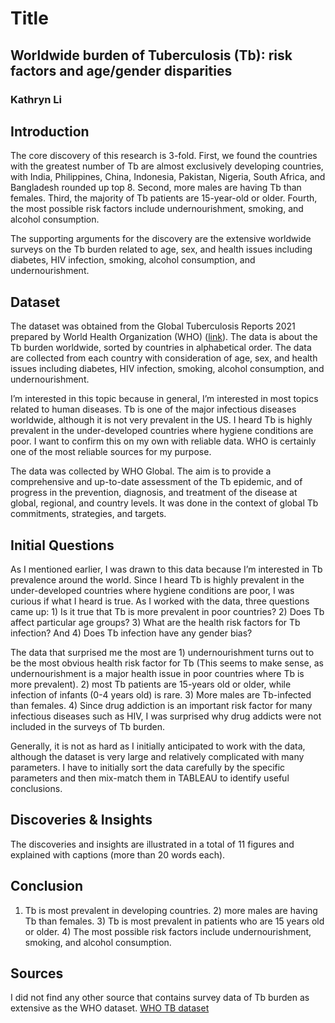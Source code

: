# Title
## **Worldwide burden of Tuberculosis (Tb): risk factors and age/gender disparities**
### Kathryn Li

## Introduction

The core discovery of this research is 3-fold. First, we found the countries with the greatest number of Tb are almost exclusively developing countries, with India, Philippines, China, Indonesia, Pakistan, Nigeria, South Africa, and Bangladesh rounded up top 8. Second, more males are having Tb than females. Third, the majority of Tb patients are 15-year-old or older. Fourth, the most possible risk factors include undernourishment, smoking, and alcohol consumption.

The supporting arguments for the discovery are the extensive worldwide surveys on the Tb burden related to age, sex, and health issues including diabetes, HIV infection, smoking, alcohol consumption, and undernourishment.  

## Dataset
The dataset was obtained from the Global Tuberculosis Reports 2021 prepared by World Health Organization (WHO) ([link](https://www.who.int/teams/global-tuberculosis-programme/data)). The data is about the Tb burden worldwide, sorted by countries in alphabetical order. The data are collected from each country with consideration of age, sex, and health issues including diabetes, HIV infection, smoking, alcohol consumption, and undernourishment.  

I’m interested in this topic because in general, I’m interested in most topics related to human diseases. Tb is one of the major infectious diseases worldwide, although it is not very prevalent in the US. I heard Tb is highly prevalent in the under-developed countries where hygiene conditions are poor. I want to confirm this on my own with reliable data. WHO is certainly one of the most reliable sources for my purpose.

The data was collected by WHO Global. The aim is to provide a comprehensive and up-to-date assessment of the Tb epidemic, and of progress in the prevention, diagnosis, and treatment of the disease at global, regional, and country levels. It was done in the context of global Tb commitments, strategies, and targets. 

## Initial Questions

As I mentioned earlier, I was drawn to this data because I’m interested in Tb prevalence around the world. Since I heard Tb is highly prevalent in the under-developed countries where hygiene conditions are poor, I was curious if what I heard is true. As I worked with the data, three questions came up: 1) Is it true that Tb is more prevalent in poor countries? 2) Does Tb affect particular age groups? 3) What are the health risk factors for Tb infection? And 4) Does Tb infection have any gender bias? 

The data that surprised me the most are 1) undernourishment turns out to be the most obvious health risk factor for Tb (This seems to make sense, as undernourishment is a major health issue in poor countries where Tb is more prevalent). 2) most Tb patients are 15-years old or older, while infection of infants (0-4 years old) is rare. 3) More males are Tb-infected than females. 4) Since drug addiction is an important risk factor for many infectious diseases such as HIV, I was surprised why drug addicts were not included in the surveys of Tb burden. 

Generally, it is not as hard as I initially anticipated to work with the data, although the dataset is very large and relatively complicated with many parameters. I have to initially sort the data carefully by the specific parameters and then mix-match them in TABLEAU to identify useful conclusions. 

## Discoveries & Insights
The discoveries and insights are illustrated in a total of 11 figures and explained with captions (more than 20 words each).

## Conclusion

1) Tb is most prevalent in developing countries. 2) more males are having Tb than females. 3) Tb is most prevalent in patients who are 15 years old or older. 4) The most possible risk factors include undernourishment, smoking, and alcohol consumption.

## Sources

I did not find any other source that contains survey data of Tb burden as extensive as the WHO dataset. 
[WHO TB dataset](https://www.who.int/teams/global-tuberculosis-programme/data)
